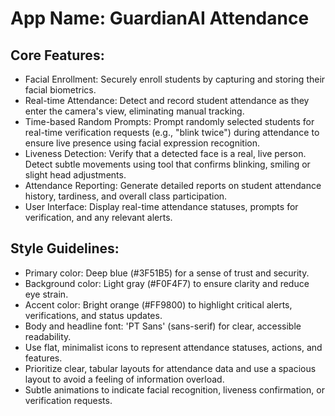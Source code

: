 # **App Name**: GuardianAI Attendance

## Core Features:

- Facial Enrollment: Securely enroll students by capturing and storing their facial biometrics.
- Real-time Attendance: Detect and record student attendance as they enter the camera's view, eliminating manual tracking.
- Time-based Random Prompts: Prompt randomly selected students for real-time verification requests (e.g., "blink twice") during attendance to ensure live presence using facial expression recognition.
- Liveness Detection: Verify that a detected face is a real, live person. Detect subtle movements using tool that confirms blinking, smiling or slight head adjustments.
- Attendance Reporting: Generate detailed reports on student attendance history, tardiness, and overall class participation.
- User Interface: Display real-time attendance statuses, prompts for verification, and any relevant alerts.

## Style Guidelines:

- Primary color: Deep blue (#3F51B5) for a sense of trust and security.
- Background color: Light gray (#F0F4F7) to ensure clarity and reduce eye strain.
- Accent color: Bright orange (#FF9800) to highlight critical alerts, verifications, and status updates.
- Body and headline font: 'PT Sans' (sans-serif) for clear, accessible readability.
- Use flat, minimalist icons to represent attendance statuses, actions, and features.
- Prioritize clear, tabular layouts for attendance data and use a spacious layout to avoid a feeling of information overload.
- Subtle animations to indicate facial recognition, liveness confirmation, or verification requests.